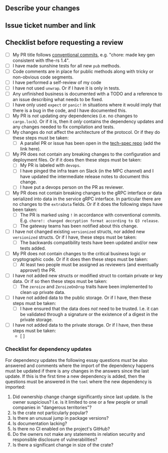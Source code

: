 ## Describe your changes
<!-- Please explain the changes you made -->

## Issue ticket number and link
<!-- Add a reference to the issue fixed if available -->

## Checklist before requesting a review
- [ ] My PR title follows [conventional commits](https://www.conventionalcommits.org/en/v1.0.0/), e.g. "chore: made key gen consistent with tfhe-rs 1.4".
- [ ] I have made sunshine tests for all new `pub` methods.
- [ ] Code comments are in place for public methods along with tricky or non-obvious code segments.
- [ ] I have performed a self-review of my code
- [ ] I have not used `unwrap`. Or if I have it is only in tests. 
- [ ] Any unfinished business is documented with a TODO and a reference to an issue describing what needs to be fixed.
- [ ] I have only used `expect` or `panic!` in situations where it would imply that there is a bug in the code, and I have documented this.
- [ ] My PR is _not_ updating _any_ dependencies (i.e. no changes to `cargo.lock`). Or if it is, then it _only_ contains the dependency updates and any changes needed to fix compilation and tests.
- [ ] My changes do not affect the architecture of the protocol. Or if they do these steps must be taken:
    - [ ] A parallel PR or issue has been open in the [tech-spec repo](https://github.com/zama-ai/tech-spec) (add the link here).
- [ ] My PR does not contain any breaking changes to the configuration and deployment files. Or if it does then these steps must be taken:
    - [ ] My PR is labeled with `devops`.
    - [ ] I have pinged the infra team on Slack (in the MPC channel) and I have updated the intermediate release notes to document this change. 
    - [ ] I have put a devops person on the PR as reviewer.
- [ ] My PR does not contain breaking changes to the gRPC interface or data serialized into data in the service gRPC interface. In particular there are no changes to the `extraData` fields. Or if it does the following steps have been taken:
    - [ ] The PR is marked using `!` in accordance with conventional commits. E.g. `chore!: changed decryption format according to Q3 release`. 
    - [ ] The gateway teams has been notified about this change. 
- [ ] I have not changed existing `versionized` structs, nor added new `versionized` structs. Or if I have, these steps must be taken:
    - [ ] The backwards compatibility tests have been updated and/or new tests added. 
- [ ] My PR does not contain changes to the critical business logic or cryptographic code. Or if it does then these steps must be taken:
    - [ ] At least two people must be assigned as reviewers (and eventually approve!) the PR.
- [ ] I have not added new structs or modified struct to contain private or key data. Or if so then these steps must be taken:
    - [ ] The `zeroize` and `ZeroizeOnDrop` traits have been implemented to clean up private data.
- [ ] I have not added data to the public storage. Or if I have, then these steps must be taken:
    - [ ] I have ensured that the data does _not_ need to be trusted. I.e. it can be validated through a signature or the existence of a digest in the private storage. 
- [ ] I have not added data to the private storage. Or if I have, then these steps must be taken:
    - [ ] 

### Checklist for dependency updates
For dependency updates the following essay questions _must_ be also answered and comments where the import of the dependency happens must be updated if there is any changes in the answers since the last update.
If this is the first time a new dependency is added, then the questions must be answered in the `toml` where the new dependency is imported:
1. Did ownership change change significantly since last update. Is the owner suspicious? I.e. is it limited to one or a few people or small companies in "dangerous territories"?
2. Is the crate not particularly popular?
3. Is there an unusual jump in package versions?
4. Is documentation lacking?
5. Is there no CI enabled on the project's GitHub?
6. Do the owners not make any statements in relation security and
responsible disclosure of vulnerabilities?
7. Is there a significant change in size of the crate?
